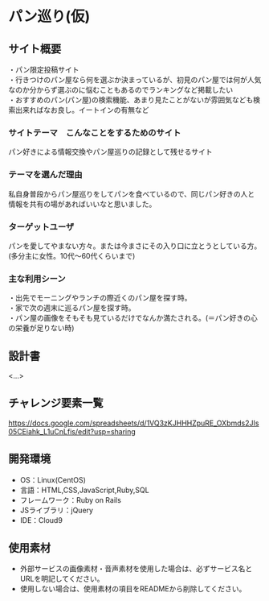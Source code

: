 # パン巡り(仮)

## サイト概要
・パン限定投稿サイト<br>
・行きつけのパン屋なら何を選ぶか決まっているが、初見のパン屋では何が人気なのか分からず選ぶのに悩むこともあるのでランキングなど掲載したい<br>
・おすすめのパン(パン屋)の検索機能、あまり見たことがないが雰囲気なども検索出来ればなお良し。イートインの有無など


### サイトテーマ　こんなことをするためのサイト
パン好きによる情報交換やパン屋巡りの記録として残せるサイト


### テーマを選んだ理由
私自身普段からパン屋巡りをしてパンを食べているので、同じパン好きの人と情報を共有の場があればいいなと思いました。

### ターゲットユーザ
パンを愛してやまない方々。または今まさにその入り口に立とうとしている方。(多分主に女性。10代～60代くらいまで)

### 主な利用シーン
・出先でモーニングやランチの際近くのパン屋を探す時。<br>
・家で次の週末に巡るパン屋を探す時。<br>
・パン屋の画像をそもそも見ているだけでなんか満たされる。(＝パン好きの心の栄養が足りない時)

## 設計書
<...>

## チャレンジ要素一覧
https://docs.google.com/spreadsheets/d/1VQ3zKJHHHZpuRE_OXbmds2JIs05CEiahk_L1uCnLfis/edit?usp=sharing

## 開発環境
- OS：Linux(CentOS)<br>
- 言語：HTML,CSS,JavaScript,Ruby,SQL<br>
- フレームワーク：Ruby on Rails<br>
- JSライブラリ：jQuery<br>
- IDE：Cloud9

## 使用素材
- 外部サービスの画像素材・音声素材を使用した場合は、必ずサービス名とURLを明記してください。<br>
- 使用しない場合は、使用素材の項目をREADMEから削除してください。<br>
